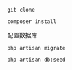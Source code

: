 ```
git clone
```
```
composer install
```
配置数据库 
```
php artisan migrate
```
```
php artisan db:seed